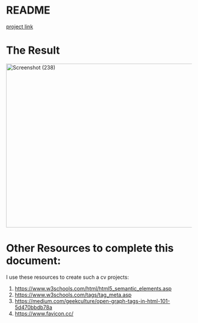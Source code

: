 # README
[project link](https://roadmap.sh/projects/single-page-cv)
# The Result
<img width="891" height="445" alt="Screenshot (238)" src="https://github.com/user-attachments/assets/2b1048bd-bda9-4002-a75d-204013ae7c45" />

# Other Resources to complete this document:
I use these resources to create such a cv projects:
1)	https://www.w3schools.com/html/html5_semantic_elements.asp
2)  https://www.w3schools.com/tags/tag_meta.asp
3)	https://medium.com/geekculture/open-graph-tags-in-html-101-5d470bbdb78a
4)	 https://www.favicon.cc/
